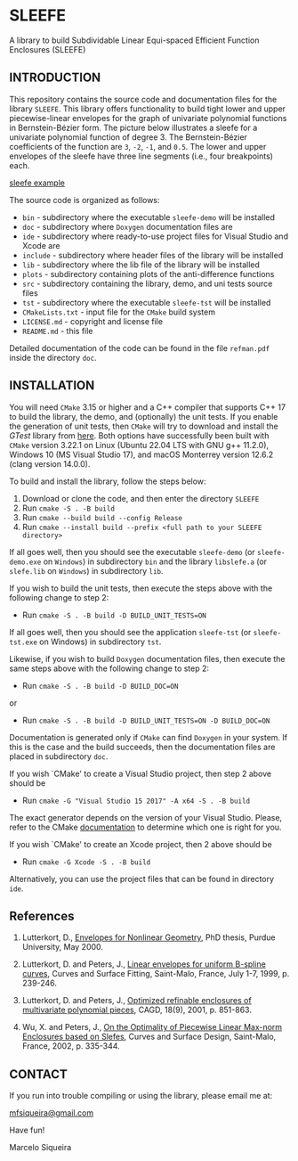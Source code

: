 # SLEEFE
A library to build Subdividable Linear Equi-spaced Efficient Function Enclosures (SLEEFE)

## INTRODUCTION

This repository contains the source code and documentation files for
the library `SLEEFE`. This library offers functionality to build tight
lower and upper piecewise-linear envelopes for the graph of univariate
polynomial functions in Bernstein-Bézier form. The picture below
illustrates a sleefe for a univariate polynomial function of degree 3.
The Bernstein-Bézier coefficients of the function are `3`, `-2`, `-1`, and `0.5`.
The lower and upper envelopes of the sleefe have three line segments (i.e., four
breakpoints) each. 

[sleefe example](doc/img/sleefe_example.png)


The source code is organized as follows:

* `bin`            - subdirectory where the executable `sleefe-demo` will be installed
* `doc`            - subdirectory where `Doxygen` documentation files are
* `ide`            - subdirectory where ready-to-use project files for Visual Studio and Xcode are
* `include`        - subdirectory where header files of the library will be installed
* `lib`            - subdirectory where the lib file of the library will be installed
* `plots`          - subdirectory containing plots of the anti-difference functions
* `src`            - subdirectory containing the library, demo, and uni tests source files
* `tst`           - subdirectory where the executable `sleefe-tst` will be installed 
* `CMakeLists.txt` - input file for the `CMake` build system
* `LICENSE.md`     - copyright and license file
* `README.md`      - this file

Detailed documentation of the code can be found in the file `refman.pdf` inside the directory `doc`.

## INSTALLATION

You will need `CMake` 3.15 or higher and a C++ compiler that supports C++ 17 to
build the library, the demo, and (optionally) the unit tests. If you enable the 
generation of unit tests, then `CMake` will try to download and install the *GTest* 
library from [here](https://github.com/google/googletest/). Both options have 
successfully been built with `CMake` version 3.22.1 on Linux (Ubuntu 22.04 LTS 
with GNU g++ 11.2.0), Windows 10 (MS Visual Studio 17), and macOS Monterrey version 
12.6.2 (clang version 14.0.0).


To build and install the library, follow the steps below:

1. Download or clone the code, and then enter the directory `SLEEFE`
2. Run `cmake -S . -B build`
3. Run `cmake --build build --config Release`
4. Run `cmake --install build --prefix <full path to your SLEEFE directory>`

If all goes well, then you should see the executable `sleefe-demo` (or `sleefe-demo.exe`
on `Windows`) in subdirectory `bin` and the library `libslefe.a` (or `slefe.lib` on
`Windows`) in subdirectory `lib`.

If you wish to build the unit tests, then execute the steps above with the following change to step 2:

+ Run `cmake -S . -B build -D BUILD_UNIT_TESTS=ON`

If all goes well, then you should see the application `sleefe-tst` (or `sleefe-tst.exe`
on Windows) in subdirectory `tst`.

Likewise, if you wish to build `Doxygen` documentation files, then execute the
same steps above with the following change to step 2:

+ Run `cmake -S . -B build -D BUILD_DOC=ON`

or

+ Run `cmake -S . -B build -D BUILD_UNIT_TESTS=ON -D BUILD_DOC=ON`


Documentation is generated only if `CMake` can find `Doxygen` in your system. If
this is the case and the build succeeds, then the documentation files are placed
in subdirectory `doc`.

If you wish `CMake' to create a Visual Studio project, then step 2 above should
be

+ Run `cmake -G "Visual Studio 15 2017" -A x64 -S . -B build`

The exact generator depends on the version of your Visual Studio. Please, refer 
to the CMake [documentation](https://cmake.org/cmake/help/latest/manual/cmake-generators.7.html) 
to determine which one is right for you.


If you wish `CMake' to create an Xcode project, then 2 above should
be

+ Run `cmake -G Xcode -S . -B build`

Alternatively, you can use the project files that can be found in directory `ide`.

##  References

1. Lutterkort, D.,
   [Envelopes for Nonlinear Geometry][1],
   PhD thesis, Purdue University, May 2000.

2. Lutterkort, D. and Peters, J.,
   [Linear envelopes for uniform B-spline curves][2],
   Curves and Surface Fitting, Saint-Malo, France, July 1-7, 1999, p. 239-246.

3. Lutterkort, D. and Peters, J.,
   [Optimized refinable enclosures of multivariate polynomial pieces][3],
   CAGD, 18(9), 2001, p. 851-863.

4. Wu, X. and Peters, J.,
   [On the Optimality of Piecewise Linear Max-norm Enclosures based on Slefes][4],
   Curves and Surface Design, Saint-Malo, France, 2002, p. 335-344.

[1]: https://www.cise.ufl.edu/research/SurfLab/papers/99envthesis.pdf
[2]: https://www.cise.ufl.edu/research/SurfLab/papers/stmalo.ps
[3]: https://doi.org/10.1016/S0167-8396(01)00067-X
[4]: https://www.cise.ufl.edu/research/SurfLab/papers/02stmaloSlefe.ps.gz


## CONTACT

If you run  into trouble compiling or using the library, please email me at:

mfsiqueira@gmail.com

Have fun!

Marcelo Siqueira
